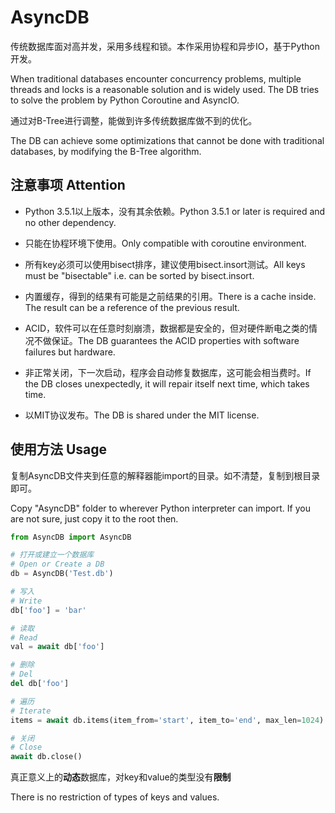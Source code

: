 # AsyncDB
传统数据库面对高并发，采用多线程和锁。本作采用协程和异步IO，基于Python开发。

When traditional databases encounter concurrency problems, multiple threads and locks is a reasonable solution and is
widely used. The DB tries to solve the problem by Python Coroutine and AsyncIO.

通过对B-Tree进行调整，能做到许多传统数据库做不到的优化。

The DB can achieve some optimizations that cannot be done with traditional databases, by modifying the B-Tree algorithm.

## 注意事项 Attention
* Python 3.5.1以上版本，没有其余依赖。Python 3.5.1 or later is required and no other dependency.

* 只能在协程环境下使用。Only compatible with coroutine environment.

* 所有key必须可以使用bisect排序，建议使用bisect.insort测试。All keys must be "bisectable" i.e. can be sorted by bisect.insort.

* 内置缓存，得到的结果有可能是之前结果的引用。There is a cache inside. The result can be a reference of the previous result.

* ACID，软件可以在任意时刻崩溃，数据都是安全的，但对硬件断电之类的情况不做保证。The DB guarantees the ACID properties with
 software failures but hardware.

* 非正常关闭，下一次启动，程序会自动修复数据库，这可能会相当费时。If the DB closes unexpectedly, it will repair itself
 next time, which takes time.

* 以MIT协议发布。The DB is shared under the MIT license.

## 使用方法 Usage
复制AsyncDB文件夹到任意的解释器能import的目录。如不清楚，复制到根目录即可。

Copy "AsyncDB" folder to wherever Python interpreter can import. If you are not sure, just copy it to the root then.

```Python
from AsyncDB import AsyncDB

# 打开或建立一个数据库
# Open or Create a DB
db = AsyncDB('Test.db')

# 写入
# Write
db['foo'] = 'bar'

# 读取
# Read
val = await db['foo']

# 删除
# Del
del db['foo']

# 遍历
# Iterate
items = await db.items(item_from='start', item_to='end', max_len=1024)

# 关闭
# Close
await db.close()
```

真正意义上的**动态**数据库，对key和value的类型没有**限制**

There is no restriction of types of keys and values.